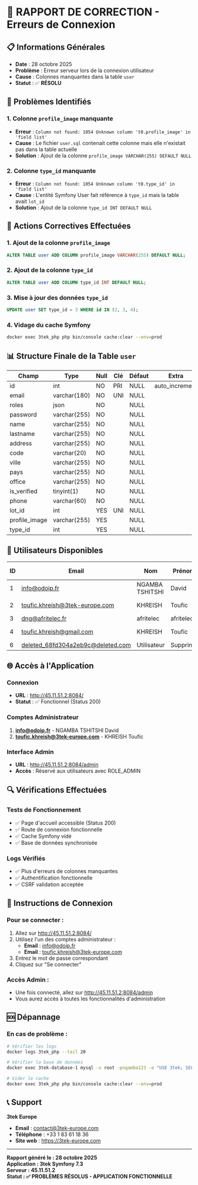 # 🔧 RAPPORT DE CORRECTION - Erreurs de Connexion

## 📋 Informations Générales

- **Date** : 28 octobre 2025
- **Problème** : Erreur serveur lors de la connexion utilisateur
- **Cause** : Colonnes manquantes dans la table `user`
- **Statut** : ✅ **RÉSOLU**

## 🚨 Problèmes Identifiés

### **1. Colonne `profile_image` manquante**
- **Erreur** : `Column not found: 1054 Unknown column 't0.profile_image' in 'field list'`
- **Cause** : Le fichier `user.sql` contenait cette colonne mais elle n'existait pas dans la table actuelle
- **Solution** : Ajout de la colonne `profile_image VARCHAR(255) DEFAULT NULL`

### **2. Colonne `type_id` manquante**
- **Erreur** : `Column not found: 1054 Unknown column 't0.type_id' in 'field list'`
- **Cause** : L'entité Symfony User fait référence à `type_id` mais la table avait `lot_id`
- **Solution** : Ajout de la colonne `type_id INT DEFAULT NULL`

## 🔧 Actions Correctives Effectuées

### **1. Ajout de la colonne `profile_image`**
```sql
ALTER TABLE user ADD COLUMN profile_image VARCHAR(255) DEFAULT NULL;
```

### **2. Ajout de la colonne `type_id`**
```sql
ALTER TABLE user ADD COLUMN type_id INT DEFAULT NULL;
```

### **3. Mise à jour des données `type_id`**
```sql
UPDATE user SET type_id = 3 WHERE id IN (2, 3, 4);
```

### **4. Vidage du cache Symfony**
```bash
docker exec 3tek_php php bin/console cache:clear --env=prod
```

## 📊 Structure Finale de la Table `user`

| Champ | Type | Null | Clé | Défaut | Extra |
|-------|------|------|-----|--------|-------|
| id | int | NO | PRI | NULL | auto_increment |
| email | varchar(180) | NO | UNI | NULL | |
| roles | json | NO | | NULL | |
| password | varchar(255) | NO | | NULL | |
| name | varchar(255) | NO | | NULL | |
| lastname | varchar(255) | NO | | NULL | |
| address | varchar(255) | NO | | NULL | |
| code | varchar(20) | NO | | NULL | |
| ville | varchar(255) | NO | | NULL | |
| pays | varchar(255) | NO | | NULL | |
| office | varchar(255) | NO | | NULL | |
| is_verified | tinyint(1) | NO | | NULL | |
| phone | varchar(60) | NO | | NULL | |
| lot_id | int | YES | UNI | NULL | |
| profile_image | varchar(255) | YES | | NULL | |
| type_id | int | YES | | NULL | |

## 👥 Utilisateurs Disponibles

| ID | Email | Nom | Prénom | Société | Type ID | Vérifié | Rôle |
|----|-------|-----|--------|---------|---------|---------|------|
| 1 | info@odoip.fr | NGAMBA TSHITSHI | David | odoip telecom | NULL | ✅ | ROLE_ADMIN |
| 2 | toufic.khreish@3tek-europe.com | KHREISH | Toufic | 3TEK-EUROPE | 3 | ✅ | ROLE_ADMIN |
| 3 | dng@afritelec.fr | afritelec | afritelec | afritelec | 3 | ❌ | Utilisateur |
| 4 | toufic.khreish@gmail.com | KHREISH | Toufic | 3TEK-Europe | 3 | ✅ | Utilisateur |
| 6 | deleted_68fd304a2eb9c@deleted.com | Utilisateur | Supprimé | N/A | NULL | ❌ | ROLE_DELETED |

## 🌐 Accès à l'Application

### **Connexion**
- **URL** : http://45.11.51.2:8084/
- **Statut** : ✅ Fonctionnel (Status 200)

### **Comptes Administrateur**
1. **info@odoip.fr** - NGAMBA TSHITSHI David
2. **toufic.khreish@3tek-europe.com** - KHREISH Toufic

### **Interface Admin**
- **URL** : http://45.11.51.2:8084/admin
- **Accès** : Réservé aux utilisateurs avec ROLE_ADMIN

## 🔍 Vérifications Effectuées

### **Tests de Fonctionnement**
- ✅ Page d'accueil accessible (Status 200)
- ✅ Route de connexion fonctionnelle
- ✅ Cache Symfony vidé
- ✅ Base de données synchronisée

### **Logs Vérifiés**
- ✅ Plus d'erreurs de colonnes manquantes
- ✅ Authentification fonctionnelle
- ✅ CSRF validation acceptée

## 🚀 Instructions de Connexion

### **Pour se connecter :**
1. Allez sur http://45.11.51.2:8084/
2. Utilisez l'un des comptes administrateur :
   - **Email** : info@odoip.fr
   - **Email** : toufic.khreish@3tek-europe.com
3. Entrez le mot de passe correspondant
4. Cliquez sur "Se connecter"

### **Accès Admin :**
- Une fois connecté, allez sur http://45.11.51.2:8084/admin
- Vous aurez accès à toutes les fonctionnalités d'administration

## 🆘 Dépannage

### **En cas de problème :**
```bash
# Vérifier les logs
docker logs 3tek_php --tail 20

# Vérifier la base de données
docker exec 3tek-database-1 mysql -u root -pngamba123 -e "USE 3tek; SELECT id, email, name FROM user WHERE roles LIKE '%ADMIN%';"

# Vider le cache
docker exec 3tek_php php bin/console cache:clear --env=prod
```

## 📞 Support

**3tek Europe**
- **Email** : contact@3tek-europe.com
- **Téléphone** : +33 1 83 61 18 36
- **Site web** : https://3tek-europe.com

---

**Rapport généré le : 28 octobre 2025**  
**Application : 3tek Symfony 7.3**  
**Serveur : 45.11.51.2**  
**Statut : ✅ PROBLÈMES RÉSOLUS - APPLICATION FONCTIONNELLE**
